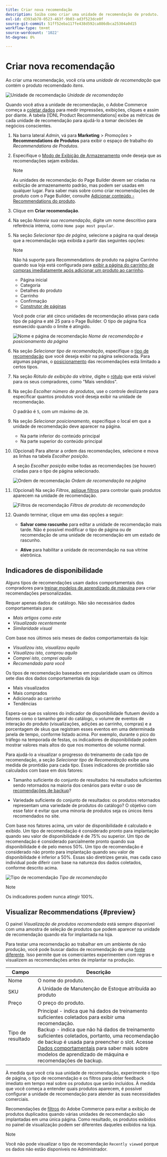 ```yaml
---
title: Criar nova recomendação
description: Saiba como criar uma unidade de recomendação de produto.
exl-id: d393ab78-0523-463f-9b03-ad3f523dce0f
source-git-commit: 51ff52eba117fe438d592ca886dbca25304a0d15
workflow-type: tm+mt
source-wordcount: '1022'
ht-degree: 0%

---
```


# Criar nova recomendação

Ao criar uma recomendação, você cria uma _unidade de recomendação_ que contém o produto recomendado _itens_.

![Unidade de recomendação](assets/unit.png)
_Unidade de recomendação_

Quando você ativa a unidade de recomendação, o Adobe Commerce começa a [coletar dados](workspace.md) para medir impressões, exibições, cliques e assim por diante. A tabela [!DNL Product Recommendations] exibe as métricas de cada unidade de recomendação para ajudá-lo a tomar decisões de negócios conscientes.

1. Na barra lateral _Admin_, vá para **Marketing** > _Promoções_ > **Recommendations de Produtos** para exibir o espaço de trabalho do _Recommendations de Produtos_.

1. Especifique o [Modo de Exibição de Armazenamento](https://experienceleague.adobe.com/docs/commerce-admin/start/setup/websites-stores-views.html#scope-settings) onde deseja que as recomendações sejam exibidas.

   >[!NOTE]
   >
   > As unidades de recomendação do Page Builder devem ser criadas na exibição de armazenamento padrão, mas podem ser usadas em qualquer lugar. Para saber mais sobre como criar recomendações de produto com o Page Builder, consulte [Adicionar conteúdo - Recommendations do produto](https://experienceleague.adobe.com/docs/commerce-admin/page-builder/add-content/recommendations.html).

1. Clique em **Criar recomendação**.

1. Na seção _Nomeie sua recomendação_, digite um nome descritivo para referência interna, como `Home page most popular`.

1. Na seção _Selecionar tipo de página_, selecione a página na qual deseja que a recomendação seja exibida a partir das seguintes opções:

   >[!NOTE]
   >
   > Não há suporte para Recommendations de produto na página Carrinho quando sua loja está configurada para [exibir a página do carrinho de compras imediatamente após adicionar um produto ao carrinho](https://experienceleague.adobe.com/docs/commerce-admin/stores-sales/point-of-purchase/cart/cart-configuration.html#redirect-to-cart).

   * Página inicial
   * Categoria
   * Detalhes do produto
   * Carrinho
   * Confirmação
   * [Construtor de páginas](https://experienceleague.adobe.com/docs/commerce-admin/page-builder/add-content/recommendations.html)

   Você pode criar até cinco unidades de recomendação ativas para cada tipo de página e até 25 para o Page Builder. O tipo de página fica esmaecido quando o limite é atingido.

   ![Nome e página de recomendação](assets/create-recommendation.png)
   _Nome de recomendação e posicionamento da página_

1. Na seção _Selecionar tipo de recomendação_, especifique o [tipo de recomendação](type.md) que você deseja exibir na página selecionada. Para algumas páginas, o [posicionamento](placement.md) das recomendações está limitado a certos tipos.

1. Na seção _Rótulo de exibição da vitrine_, digite o [rótulo](placement.md#recommendation-labels) que está visível para os seus compradores, como &quot;Mais vendidos&quot;.

1. Na seção _Escolher número de produtos_, use o controle deslizante para especificar quantos produtos você deseja exibir na unidade de recomendação.

   O padrão é `5`, com um máximo de `20`.

1. Na seção _Selecionar posicionamento_, especifique o local em que a unidade de recomendação deve aparecer na página.

   * Na parte inferior do conteúdo principal
   * Na parte superior do conteúdo principal

1. (Opcional) Para alterar a ordem das recomendações, selecione e mova as linhas na tabela _Escolher posição_.

   A seção _Escolher posição_ exibe todas as recomendações (se houver) criadas para o tipo de página selecionado.

   ![Ordem de recomendação](assets/create-recommendation-select-placement.png)
   _Ordem de recomendação na página_

1. (Opcional) Na seção _Filtros_, [aplique filtros](filters.md) para controlar quais produtos aparecem na unidade de recomendação.

   ![Filtros de recomendação](assets/create-recommendation-filter-products.png)
   _Filtros de produto de recomendação_

1. Quando terminar, clique em uma das opções a seguir:

   * **Salvar como rascunho** para editar a unidade de recomendação mais tarde. Não é possível modificar o tipo de página ou de recomendação de uma unidade de recomendação em um estado de rascunho.

   * **Ative** para habilitar a unidade de recomendação na sua vitrine eletrônica.

## Indicadores de disponibilidade

Alguns tipos de recomendações usam dados comportamentais dos compradores para [treinar modelos de aprendizado de máquina](behavioral-data.md) para criar recomendações personalizadas.

Requer apenas dados de catálogo. Não são necessários dados comportamentais para:

* _Mais artigos como este_
* _Visualizado recentemente_
* _Similaridade visual_

Com base nos últimos seis meses de dados comportamentais da loja:

* _Visualizou isto, visualizou aquilo_
* _Visualizou isto, comprou aquilo_
* _Comprei isto, comprei aquilo_
* _Recomendado para você_

Os tipos de recomendação baseados em popularidade usam os últimos sete dias dos dados comportamentais da loja:

* Mais visualizados
* Mais comprados
* Adicionado ao carrinho
* Tendências

Espera-se que os valores do indicador de disponibilidade flutuem devido a fatores como o tamanho geral do catálogo, o volume de eventos de interação do produto (visualizações, adições ao carrinho, compras) e a porcentagem de skus que registram esses eventos em uma determinada janela de tempo, conforme listado acima. Por exemplo, durante o pico do tráfego na temporada de festas, os indicadores de disponibilidade podem mostrar valores mais altos do que nos momentos de volume normal.

Para ajudá-lo a visualizar o progresso do treinamento de cada tipo de recomendação, a seção _Selecionar tipo de Recomendação_ exibe uma medida de prontidão para cada tipo. Esses indicadores de prontidão são calculados com base em dois fatores:

* Tamanho suficiente do conjunto de resultados: há resultados suficientes sendo retornados na maioria dos cenários para evitar o uso de [recomendações de backup](behavioral-data.md#backuprecs)?

* Variedade suficiente do conjunto de resultados: os produtos retornados representam uma variedade de produtos do catálogo? O objetivo com esse fator é evitar que uma minoria de produtos seja os únicos itens recomendados no site.

Com base nos fatores acima, um valor de disponibilidade é calculado e exibido. Um tipo de recomendação é considerado pronto para implantação quando seu valor de disponibilidade é de 75% ou superior. Um tipo de recomendação é considerado parcialmente pronto quando sua disponibilidade é de pelo menos 50%. Um tipo de recomendação é considerado não pronto para implantação quando seu valor de disponibilidade é inferior a 50%. Essas são diretrizes gerais, mas cada caso individual pode diferir com base na natureza dos dados coletados, conforme descrito acima.

![Tipo de recomendação](assets/create-recommendation-select-type.png)
_Tipo de recomendação_

>[!NOTE]
>
>Os indicadores podem nunca atingir 100%.

## Visualizar Recommendations {#preview}

O painel _Visualização de produtos recomendada_ está sempre disponível com uma amostra de seleção de produtos que podem aparecer na unidade de recomendação quando ela for implantada na loja.

Para testar uma recomendação ao trabalhar em um ambiente de não produção, você pode buscar dados de recomendação de uma [fonte diferente](settings.md). Isso permite que os comerciantes experimentem com regras e visualizem as recomendações antes de implantar na produção.

| Campo | Descrição |
|---|---|
| Nome | O nome do produto. |
| SKU | A Unidade de Manutenção de Estoque atribuída ao produto |
| Preço | O preço do produto. |
| Tipo de resultado | Principal - indica que há dados de treinamento suficientes coletados para exibir uma recomendação.<br />Backup - indica que não há dados de treinamento suficientes coletados, portanto, uma recomendação de backup é usada para preencher o slot. Acesse [Dados comportamentais](behavioral-data.md) para saber mais sobre modelos de aprendizado de máquina e recomendações de backup. |

À medida que você cria sua unidade de recomendação, experimente o tipo de página, o tipo de recomendação e os filtros para obter feedback imediato em tempo real sobre os produtos que serão incluídos. À medida que você começa a entender quais produtos aparecem, é possível configurar a unidade de recomendação para atender às suas necessidades comerciais.

Recomendações de [filtros](filters.md) do Adobe Commerce para evitar a exibição de produtos duplicados quando várias unidades de recomendação são implantadas em uma única página. Como resultado, os produtos exibidos no painel de visualização podem ser diferentes daqueles exibidos na loja.

>[!NOTE]
>
> Você não pode visualizar o tipo de recomendação `Recently viewed` porque os dados não estão disponíveis no Administrador.
